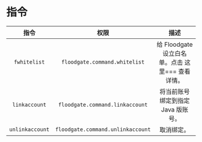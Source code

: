 # 指令

|        指令       |                 权限                |                描述                |
| :-------------: | :-------------------------------: | :------------------------------: |
|   `fwhitelist`  |   `floodgate.command.whitelist`   | 给 Floodgate 设立白名单。点击 这里=== 查看详情。 |
|  `linkaccount`  |  `floodgate.command.linkaccount`  |       将当前账号绑定到指定 Java 版账号。       |
| `unlinkaccount` | `floodgate.command.unlinkaccount` |               取消绑定。              |
